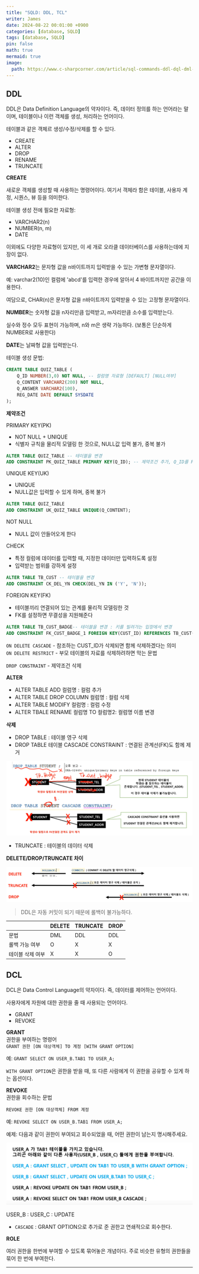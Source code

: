 ```yaml
---
title: "SQLD: DDL, TCL"
writer: James
date: 2024-08-22 00:01:00 +0900
categories: [database, SQLD]
tags: [database, SQLD]
pin: false
math: true
mermaid: true
image:
  path: https://www.c-sharpcorner.com/article/sql-commands-ddl-dql-dml-dcl-tcl-with-examples/Images/SQL_Diagram.drawio.png
---  
```


## DDL  

DDL은 Data Definition Language의 약자이다. 즉, 데이터 정의를 하는 언어라는 말이며, 테이블이나 이런 객체를 생성, 처리하는 언어이다.  

테이블과 같은 객체르 생성/수정/삭제를 할 수 있다.   

- CREATE
- ALTER
- DROP
- RENAME
- TRUNCATE 

**CREATE**  

새로운 객체를 생성할 때 사용하는 명령어이다. 여기서 객체라 함은 테이블, 사용자 계정, 시퀀스, 뷰 등을 의미한다.  

테이블 생성 전에 필요한 자료형:  

- VARCHAR2(n)
- NUMBER(n, m)
- DATE  

이외에도 다양한 자료형이 있지만, 이 세 개로 오라클 데이터베이스를 사용하는데에 지장이 없다.  

**VARCHAR2**는 문자형 값을 n바이트까지 입력받을 수 있는 가변형 문자열이다.  

예: varchar2(10)인 컬럼에 'abcd'를 입력한 경우에 알아서 4 바이트까지만 공간을 이용한다.  

여담으로, CHAR(n)은 문자형 값을 n바이트까지 입력받을 수 있는 고정형 문자열이다.  

**NUMBER**는 숫자형 값을 n자리만큼 입력받고, m자리만큼 소수를 입력받는다.  

실수와 정수 모두 표현이 가능하며, n와 m은 생략 가능하다. (보통은 단순하게 NUMBER로 사용한다)

**DATE**는 날짜형 값을 입력받는다.  

테이블 생성 문법:  

```sql
CREATE TABLE QUIZ_TABLE (
    Q_ID NUMBER(3,0) NOT NULL, -- 컬럼명 자료형 [DEFAULT] [NULL여부] 
    Q_CONTENT VARCHAR2(200) NOT NULL,
    Q_ANSWER VARCHAR2(100),
    REG_DATE DATE DEFAULT SYSDATE
);
```

**제약조건**  

PRIMARY KEY(PK)   
- NOT NULL + UNIQUE  
- 식별자 규칙을 물리적 모델링 한 것으로, NULL값 입력 불가, 중복 불가  
```sql
ALTER TABLE QUIZ_TABLE -- 테이블을 변경  
ADD CONSTRAINT PK_QUIZ_TABLE PRIMARY KEY(Q_ID); -- 제약조건 추가, Q_ID를 PK로 설정  
```

UNIQUE KEY(UK)  
- UNIQUE  
- NULL값은 입력할 수 있게 하며, 중복 불가  
```sql
ALTER TABLE QUIZ_TABLE 
ADD CONSTRAINT UK_QUIZ_TABLE UNIQUE(Q_CONTENT); 
```

NOT NULL  
- NULL 값이 안들어오게 한다  

CHECK  
- 특정 컬럼에 데이터를 입력할 때, 지정한 데이터만 입력하도록 설정  
- 입력받는 범위를 강하게 설정  
```sql
ALTER TABLE TB_CUST -- 테이블을 변경  
ADD CONSTRAINT CK_DEL_YN CHECK(DEL_YN IN ('Y', 'N')); 
```

FOREIGN KEY(FK)  
- 테이블끼리 연결되어 있는 관계를 물리적 모델링한 것  
- FK를 설정하면 무결성을 지원해준다  
```sql
ALTER TABLE TB_CUST_BADGE-- 테이블을 변경 : 키를 빌려가는 입장에서 변경   
ADD CONSTRAINT FK_CUST_BADGE_1 FOREIGN KEY(CUST_ID) REFERENCES TB_CUST(CUST_ID); 
```

`ON DELETE CASCADE` - 참조하는 CUST_ID가 삭제되면 함께 삭제하겠다는 의미  
`ON DELETE RESTRICT` - 부모 테이블의 자료를 삭제하려하면 막는 문법    

`DROP CONSTRAINT` - 제약조건 삭제  

**ALTER**  

- ALTER TABLE ADD 컬럼명 : 컬럼 추가  
- ALTER TABLE DROP COLUMN 컬럼명 : 컬럼 삭제  
- ALTER TABLE MODIFY 컬럼명 : 컬럼 수정  
- ALTER TBALE RENAME 컬럼명 TO 컬럼명2: 컬럼명 이름 변경  

**삭제**  

- DROP TABLE : 테이블 영구 삭제  
- DROP TABLE 테이블 CASCADE CONSTRAINT : 연결된 관계선(FK)도 함께 제거    

![CASCADE](/images/2024-08-21-06-32-10.png)  

- TRUNCATE : 테이블의 데이터 삭제  

**DELETE/DROP/TRUNCATE 차이**  

![DIFF](/images/2024-08-21-06-33-27.png)  

> DDL은 자동 커밋이 되기 때문에 롤백이 불가능하다.  

| | DELETE | TRUNCATE | DROP |
| ---- | ---- | ---- | ---- |
|문법|DML|DDL|DDL| 
|롤백 가능 여부 | O | X | X |  
|테이블 삭제 여부 | X | X | O |  

## DCL  

DCL은 Data Control Language의 약자이다. 즉, 데이터를 제어하는 언어이다.  

사용자에게 자원에 대한 권한을 줄 때 사용되는 언어이다.  

- GRANT  
- REVOKE 

**GRANT**  
권한을 부여하는 명령어  
`GRANT 권한 [ON 대상객체] TO 계정 [WITH GRANT OPTION]`  

예: `GRANT SELECT ON USER_B.TAB1 TO USER_A;`  

`WITH GRANT OPTION`은 권한을 받을 때, 또 다른 사람에게 이 권한을 공유할 수 있게 하는 옵션이다.  

**REVOKE**  
권한을 회수하는 문법  

`REVOKE 권한 [ON 대상객체] FROM 계정`  

예: `REVOKE SELECT ON USER_B.TAB1 FROM USER_A;`  

예제: 다음과 같이 권한이 부여되고 회수되었을 때, 어떤 권한이 남는지 명시해주세요.  

![예제](/images/2024-08-21-06-42-54.png)  

USER_B : 
USER_C : UPDATE   

- `CASCADE` : GRANT OPTION으로 추가로 준 권한고 연쇄적으로 회수한다.  

**ROLE**  

여러 권한을 한번에 부여할 수 있도록 묶어놓은 개념이다. 주로 비슷한 유형의 권한들을 묶어 한 번에 부여한다.  

---